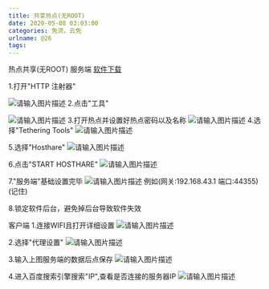 ```yaml
---
title: 共享热点(无ROOT)
date: 2020-05-08 03:03:00
categories: 免流，云免
urlname: @26
tags:
---
```

热点共享(无ROOT)
服务端
[软件下载][1]

1.打开"HTTP 注射器"

![请输入图片描述][2]
2.点击"工具"

![请输入图片描述][3]
3.打开热点并设置好热点密码以及名称
![请输入图片描述][4]
4.选择"Tethering Tools"
![请输入图片描述][5]

5.选择"Hosthare"
![请输入图片描述][6]

6.点击"START HOSTHARE"
![请输入图片描述][7]

7."服务端"基础设置完毕
![请输入图片描述][8]
例如(网关:192.168.43.1 端口:44355)(记住)


8.锁定软件后台，避免掉后台导致软件失效


客户端
1.连接WIFI且打开详细设置
![请输入图片描述][9]

2.选择"代理设置"
![请输入图片描述][10]

3.输入上图服务端的数据后点保存
![请输入图片描述][11]

4.进入百度搜索引擎搜索"IP",查看是否连接的服务器IP
![请输入图片描述][12]


  [1]: https://wwa.lanzous.com/i9gtsah
  [2]: https://jsd.15xd.cn/gh/linmu136/linmu/12.png
  [3]: https://jsd.15xd.cn/gh/linmu136/linmu/11.png
  [4]: https://jsd.15xd.cn/gh/linmu136/linmu/17.jpg
  [5]: https://jsd.15xd.cn/gh/linmu136/linmu/16.png
  [6]: https://jsd.15xd.cn/gh/linmu136/linmu/17.png
  [7]: https://jsd.15xd.cn/gh/linmu136/linmu/18.png
  [8]: https://jsd.15xd.cn/gh/linmu136/linmu/19.png
  [9]: https://jsd.15xd.cn/gh/linmu136/linmu/15.png
  [10]: https://jsd.15xd.cn/gh/linmu136/linmu/166.png
  [11]: https://jsd.15xd.cn/gh/linmu136/linmu/177.png
  [12]: https://jsd.15xd.cn/gh/linmu136/linmu/188.png